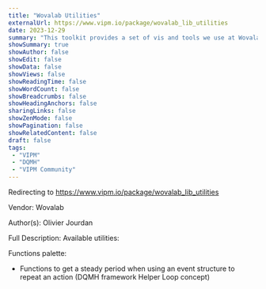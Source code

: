 ```yaml
---
title: "Wovalab Utilities"
externalUrl: https://www.vipm.io/package/wovalab_lib_utilities
date: 2023-12-29
summary: "This toolkit provides a set of vis and tools we use at Wovalab when developping LabVIEW applications"
showSummary: true
showAuthor: false
showEdit: false
showData: false
showViews: false
showReadingTime: false
showWordCount: false
showBreadcrumbs: false
showHeadingAnchors: false
sharingLinks: false
showZenMode: false
showPagination: false
showRelatedContent: false
draft: false
tags:
 - "VIPM"
 - "DQMH"
 - "VIPM Community"
---
```


Redirecting to https://www.vipm.io/package/wovalab_lib_utilities

Vendor: Wovalab

Author(s): Olivier Jourdan
 
Full Description:
Available utilities:

Functions palette:
- Functions to get a steady period when using an event structure to repeat an action (DQMH framework Helper Loop concept)